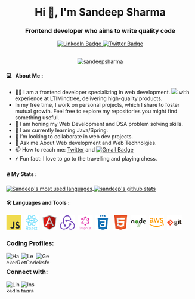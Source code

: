 <h1 align="center">Hi 👋, I'm Sandeep Sharma</h1>
<h3 align="center">Frontend developer who aims to write quality code</h3>

<div align="center">
  <a href="https://www.linkedin.com/in/sandeepanshu/">
    <img
      src="https://img.shields.io/badge/LinkedIn-blue?style=for-the-badge&logo=linkedin&logoColor=white"
      alt="LinkedIn Badge"
    />
  </a>
  <a href="https://twitter.com/Sandeep_anshu_/">
    <img
      src="https://img.shields.io/badge/Twitter-blue?style=for-the-badge&logo=twitter&logoColor=white"
      alt="Twitter Badge"
    />
  </a>
  <br /><br />
  <p>
    <img
      src="https://komarev.com/ghpvc/?username=sandeepsharma"
      alt="sandeepsharma"
    />
  </p>
</div>

#### 💻 &nbsp; About Me : 
- 👨‍💻 I am a frontend developer specializing in web development.
<img
  src="https://media.giphy.com/media/WUlplcMpOCEmTGBtBW/giphy.gif"
  width="30"
/>
with experience at LTIMindtree, delivering high-quality products.
- In my free time, I work on personal projects, which I share to foster mutual growth. Feel free to explore my repositories you might find something useful.
- 🔭 I am honing my Web Development and DSA problem solving skills. 
- 🌱 I am currently learning Java/Spring. 
- 👯 I’m looking to collaborate in web dev projects.
- 💬 Ask me About Web development and Web Technolgies. 
- 📫 How to reach me: [Twitter](https://twitter.com/Sandeep_anshu_) and [![Gmail Badge](https://img.shields.io/badge/-Gmail-c14438?style=flat-square&logo=Gmail&logoColor=white&link=mailto:sandeepks9199@gmail.com)](mailto:sandeepks9199@gmail.com)
- ⚡ Fun fact: I love to go to the travelling and playing chess.

#### :fire: My Stats :
<a href="https://github.com/Sandeep-Sharma/github-readme-stats">
  <img
    align="center"
    src="https://github-readme-stats.vercel.app/api/top-langs/?username=sandeepanshu&theme=light&count_private=true&layout=compact"
    width="205"
    alt="Sandeep's most used languages"
  />
</a>
<a href="https://github.com/Sandeep-Sharma/github-readme-stats">
  <img
    align="center"
    src="https://github-readme-stats.vercel.app/api?username=sandeepanshu&show_icons=true&theme=light&line_height=27&include_all_commits=true&count_private=true&hide=issues,prs,contribs"
    width="350"
    alt="sandeep's github stats"
  />
</a>

#### :hammer_and_wrench: Languages and Tools :
<div>
   <img
    src="https://github.com/devicons/devicon/blob/master/icons/javascript/javascript-original.svg"
    title="JavaScript"
    alt="JavaScript"
    width="40"
    height="40"
  />&nbsp;
  <img
    src="https://github.com/devicons/devicon/blob/master/icons/react/react-original-wordmark.svg"
    title="React"
    alt="React"
    width="40"
    height="40"
  />&nbsp;
  <img
    src="https://github.com/devicons/devicon/blob/master/icons/angularjs/angularjs-original.svg"
    title="Angular"
    alt="Angular"
    width="40"
    height="40"
  />&nbsp;
  <img
    src="https://github.com/devicons/devicon/blob/master/icons/redux/redux-original.svg"
    title="Redux"
    alt="Redux "
    width="40"
    height="40"
  />&nbsp;
  <img
    src="https://github.com/devicons/devicon/blob/master/icons/graphql/graphql-plain-wordmark.svg"
    title="GraphQL"
    alt="GraphQL"
    width="40"
    height="40"
  />&nbsp;
  <img
    src="https://github.com/devicons/devicon/blob/master/icons/css3/css3-plain-wordmark.svg"
    title="CSS3"
    alt="CSS"
    width="40"
    height="40"
  />&nbsp;
  <img
    src="https://github.com/devicons/devicon/blob/master/icons/html5/html5-original.svg"
    title="HTML5"
    alt="HTML"
    width="40"
    height="40"
  />&nbsp;
  <img
    src="https://github.com/devicons/devicon/blob/master/icons/nodejs/nodejs-original-wordmark.svg"
    title="NodeJS"
    alt="NodeJS"
    width="40"
    height="40"
  />&nbsp;
  <img
    src="https://github.com/devicons/devicon/blob/master/icons/amazonwebservices/amazonwebservices-plain-wordmark.svg"
    title="AWS"
    alt="AWS"
    width="40"
    height="40"
  />&nbsp;
  <img
    src="https://github.com/devicons/devicon/blob/master/icons/git/git-original-wordmark.svg"
    title="Git"
    alt="Git"
    width="40"
    height="40"
  />
</div>

<h3 align="left">Coding Profiles:</h3>
<div align="left">
  <a
    href="https://www.hackerrank.com/profile/sandeepks9199"
    target="_blank"
    rel="noopener noreferrer"
  >
    <img
      align="left"
      src="https://raw.githubusercontent.com/rahuldkjain/github-profile-readme-generator/master/src/images/icons/Social/hackerrank.svg"
      alt="HackerRank - Sandeep Anshu"
      title="HackerRank"
      height="30"
      width="40"
    />
  </a>
  <a
    href="https://leetcode.com/u/Sandeep_Anshu/"
    target="_blank"
    rel="noopener noreferrer"
  >
    <img
      align="left"
      src="https://raw.githubusercontent.com/rahuldkjain/github-profile-readme-generator/master/src/images/icons/Social/leet-code.svg"
      alt="LeetCode - Sandeep Anshu"
      title="LeetCode"
      height="30"
      width="40"
    />
  </a>
  <a
    href="https://www.geeksforgeeks.org/user/sandeepks9199/?utm_source=geeksforgeeks&utm_medium=my_profile&utm_campaign=auth_user"
    target="_blank"
    rel="noopener noreferrer"
  >
    <img
      align="left"
      src="https://raw.githubusercontent.com/rahuldkjain/github-profile-readme-generator/master/src/images/icons/Social/geeks-for-geeks.svg"
      alt="GeeksforGeeks - Sandeep Anshu"
      title="GeeksforGeeks"
      height="30"
      width="40"
    />
  </a>
</div>
&nbsp;&nbsp;
<h3 align="left">Connect with:</h3>
<div align="left">
  <a
href="https://www.linkedin.com/in/sandeepanshu/"
target="_blank"
rel="noopener noreferrer"
>
<img
  align="left"
  src="https://raw.githubusercontent.com/rahuldkjain/github-profile-readme-generator/master/src/images/icons/Social/linked-in-alt.svg"
  alt="LinkedIn - Sandeep Anshu"
  title="LinkedIn"
  height="30"
  width="40"
/>
</a>
<a
href="https://www.instagram.com/sandeep_anshu_/"
target="_blank"
rel="noopener noreferrer"
>
<img
  align="left"
  src="https://raw.githubusercontent.com/rahuldkjain/github-profile-readme-generator/master/src/images/icons/Social/instagram.svg"
  alt="Instagram - Sandeep Anshu"
  title="Instagram"
  height="30"
  width="40"
/>
</a>
</div>
